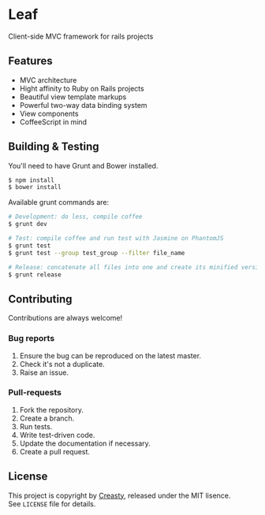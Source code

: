 
Leaf
====

Client-side MVC framework for rails projects


Features
--------

- MVC architecture
- Hight affinity to Ruby on Rails projects
- Beautiful view template markups
- Powerful two-way data binding system
- View components
- CoffeeScript in mind


Building & Testing
------------------

You'll need to have Grunt and Bower installed.

```sh
$ npm install
$ bower install
```

Available grunt commands are:

```sh
# Development: do less, compile coffee
$ grunt dev

# Test: compile coffee and run test with Jasmine on PhantomJS
$ grunt test
$ grunt test --group test_group --filter file_name

# Release: concatenate all files into one and create its minified version
$ grunt release
```


Contributing
------------

Contributions are always welcome!

### Bug reports

1. Ensure the bug can be reproduced on the latest master.
2. Check it's not a duplicate.
3. Raise an issue.


### Pull-requests

1. Fork the repository.
2. Create a branch.
3. Run tests.
4. Write test-driven code.
5. Update the documentation if necessary.
6. Create a pull request.


License
-------

This project is copyright by [Creasty](http://www.creasty.com), released under the MIT lisence.  
See `LICENSE` file for details.

